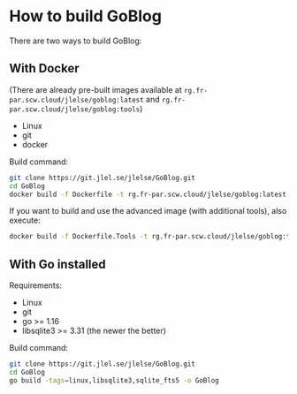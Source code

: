 # How to build GoBlog

There are two ways to build GoBlog:

## With Docker

(There are already pre-built images available at `rg.fr-par.scw.cloud/jlelse/goblog:latest` and `rg.fr-par.scw.cloud/jlelse/goblog:tools`)

- Linux
- git
- docker

Build command:

```bash
git clone https://git.jlel.se/jlelse/GoBlog.git
cd GoBlog
docker build -f Dockerfile -t rg.fr-par.scw.cloud/jlelse/goblog:latest .
```

If you want to build and use the advanced image (with additional tools), also execute:

```bash
docker build -f Dockerfile.Tools -t rg.fr-par.scw.cloud/jlelse/goblog:tools .
```

## With Go installed

Requirements:

- Linux
- git
- go >= 1.16
- libsqlite3 >= 3.31 (the newer the better)

Build command:

```bash
git clone https://git.jlel.se/jlelse/GoBlog.git
cd GoBlog
go build -tags=linux,libsqlite3,sqlite_fts5 -o GoBlog
```